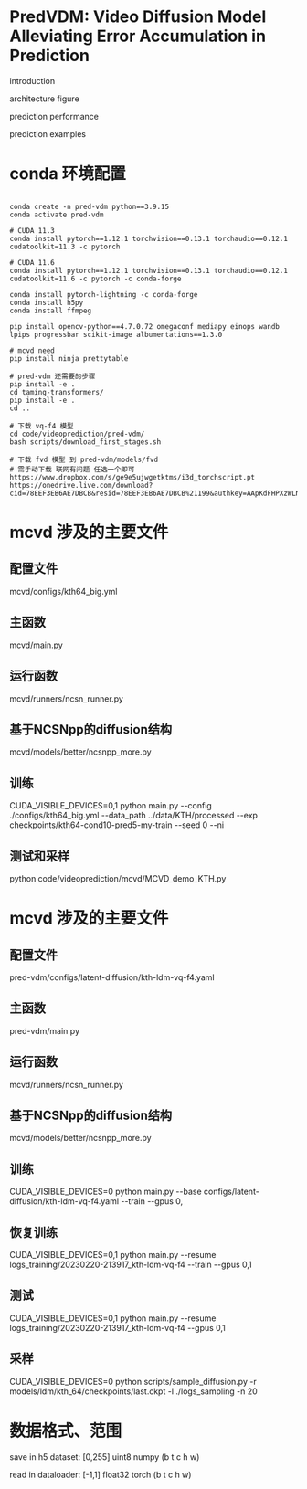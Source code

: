 # PredVDM: Video Diffusion Model Alleviating Error Accumulation in Prediction

introduction

architecture figure

prediction performance

prediction examples

# conda 环境配置
```

conda create -n pred-vdm python==3.9.15
conda activate pred-vdm

# CUDA 11.3
conda install pytorch==1.12.1 torchvision==0.13.1 torchaudio==0.12.1 cudatoolkit=11.3 -c pytorch

# CUDA 11.6
conda install pytorch==1.12.1 torchvision==0.13.1 torchaudio==0.12.1 cudatoolkit=11.6 -c pytorch -c conda-forge

conda install pytorch-lightning -c conda-forge
conda install h5py
conda install ffmpeg

pip install opencv-python==4.7.0.72 omegaconf mediapy einops wandb lpips progressbar scikit-image albumentations==1.3.0

# mcvd need
pip install ninja prettytable 

# pred-vdm 还需要的步骤
pip install -e .
cd taming-transformers/
pip install -e .
cd ..

# 下载 vq-f4 模型
cd code/videoprediction/pred-vdm/
bash scripts/download_first_stages.sh

# 下载 fvd 模型 到 pred-vdm/models/fvd
# 需手动下载 联网有问题 任选一个即可
https://www.dropbox.com/s/ge9e5ujwgetktms/i3d_torchscript.pt
https://onedrive.live.com/download?cid=78EEF3EB6AE7DBCB&resid=78EEF3EB6AE7DBCB%21199&authkey=AApKdFHPXzWLNyI

```


# mcvd 涉及的主要文件
## 配置文件
mcvd/configs/kth64_big.yml
## 主函数
mcvd/main.py
## 运行函数
mcvd/runners/ncsn_runner.py
## 基于NCSNpp的diffusion结构
mcvd/models/better/ncsnpp_more.py
## 训练
CUDA_VISIBLE_DEVICES=0,1 python main.py --config ./configs/kth64_big.yml --data_path ../data/KTH/processed --exp checkpoints/kth64-cond10-pred5-my-train --seed 0 --ni
## 测试和采样
python code/videoprediction/mcvd/MCVD_demo_KTH.py

# mcvd 涉及的主要文件
## 配置文件
pred-vdm/configs/latent-diffusion/kth-ldm-vq-f4.yaml
## 主函数
pred-vdm/main.py
## 运行函数
mcvd/runners/ncsn_runner.py
## 基于NCSNpp的diffusion结构
mcvd/models/better/ncsnpp_more.py
## 训练
CUDA_VISIBLE_DEVICES=0 python main.py --base configs/latent-diffusion/kth-ldm-vq-f4.yaml --train --gpus 0,
## 恢复训练
CUDA_VISIBLE_DEVICES=0,1 python main.py --resume logs_training/20230220-213917_kth-ldm-vq-f4 --train --gpus 0,1
## 测试
CUDA_VISIBLE_DEVICES=0,1 python main.py --resume logs_training/20230220-213917_kth-ldm-vq-f4 --gpus 0,1
## 采样
CUDA_VISIBLE_DEVICES=0 python scripts/sample_diffusion.py -r models/ldm/kth_64/checkpoints/last.ckpt -l ./logs_sampling -n 20

# 数据格式、范围
save in h5 dataset: [0,255] uint8 numpy (b t c h w)

read in dataloader: [-1,1] float32 torch (b t c h w)